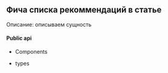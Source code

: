 ## Фича списка рекоммендаций в статье

Описание:
описываем сущность

#### Public api

- Components


- types 

